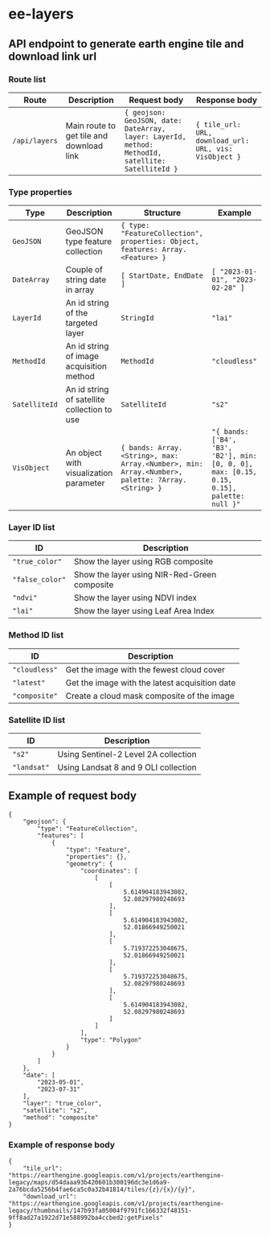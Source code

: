 # ee-layers
## API endpoint to generate earth engine tile and download link url

### Route list
| Route 				| Description 															| Request body 																																	| Response body 														|
|---------------|-------------------------------------------|-------------------------------------------------------------------------------|-------------------------------------------|
| ```/api/layers``` 	| Main route to get tile and download link 	| ```{ geojson: GeoJSON, date: DateArray, layer: LayerId, method: MethodId, satellite: SatelliteId }```	| ```{ tile_url: URL, download_url: URL, vis: VisObject }```|

### Type properties
| Type | Description | Structure | Example |
|------|-------------|-----------|---------|
| ```GeoJSON``` | GeoJSON type feature collection | ```{ type: "FeatureCollection", properties: Object, features: Array.<Feature> }``` | |
| ```DateArray``` | Couple of string date in array | ```[ StartDate, EndDate ]```	| ```[ "2023-01-01", "2023-02-28" ]``` |
| ```LayerId``` | An id string of the targeted layer | ```StringId``` | ```"lai"```	|
| ```MethodId```		| An id string of image acquisition method | ```MethodId``` | ```"cloudless"```	|
| ```SatelliteId```		| An id string of satellite collection to use | ```SatelliteId``` | ```"s2"```	|
| ```VisObject```		| An object with visualization parameter | ```{ bands: Array.<String>, max: Array.<Number>, min: Array.<Number>, palette: ?Array.<String> }``` | ```"{ bands: ['B4', 'B3', 'B2'], min: [0, 0, 0], max: [0.15, 0.15, 0.15], palette: null }"```	|

### Layer ID list
| ID | Description|
|----|------------|
| ```"true_color"``` | Show the layer using RGB composite |
| ```"false_color"``` | Show the layer using NIR-Red-Green composite |
| ```"ndvi"``` | Show the layer using NDVI index |
| ```"lai"``` | Show the layer using Leaf Area Index |

### Method ID list
| ID | Description|
|----|------------|
| ```"cloudless"``` | Get the image with the fewest cloud cover |
| ```"latest"``` | Get the image with the latest acquisition date |
| ```"composite"``` | Create a cloud mask composite of the image |

### Satellite ID list
| ID | Description|
|----|------------|
| ```"s2"``` | Using Sentinel-2 Level 2A collection |
| ```"landsat"``` | Using Landsat 8 and 9 OLI collection |

## Example of request body
```
{
    "geojson": {
        "type": "FeatureCollection",
        "features": [
            {
                "type": "Feature",
                "properties": {},
                "geometry": {
                    "coordinates": [
                        [
                            [
                                5.614904183943082,
                                52.08297980248693
                            ],
                            [
                                5.614904183943082,
                                52.01866949250021
                            ],
                            [
                                5.719372253048675,
                                52.01866949250021
                            ],
                            [
                                5.719372253048675,
                                52.08297980248693
                            ],
                            [
                                5.614904183943082,
                                52.08297980248693
                            ]
                        ]
                    ],
                    "type": "Polygon"
                }
            }
        ]
    },
    "date": [
        "2023-05-01",
        "2023-07-31"
    ],
    "layer": "true_color",
    "satellite": "s2",
    "method": "composite"
}
```

### Example of response body
```
{
    "tile_url": "https://earthengine.googleapis.com/v1/projects/earthengine-legacy/maps/d54daaa93b420601b300196dc3e1d6a9-2a76bcda5256b4fae6ca5c0a32b41814/tiles/{z}/{x}/{y}",
    "download_url": "https://earthengine.googleapis.com/v1/projects/earthengine-legacy/thumbnails/147b93fa05004f9791fc166332f48151-9ff8ad27a1922d71e588992ba4ccbed2:getPixels"
}
```